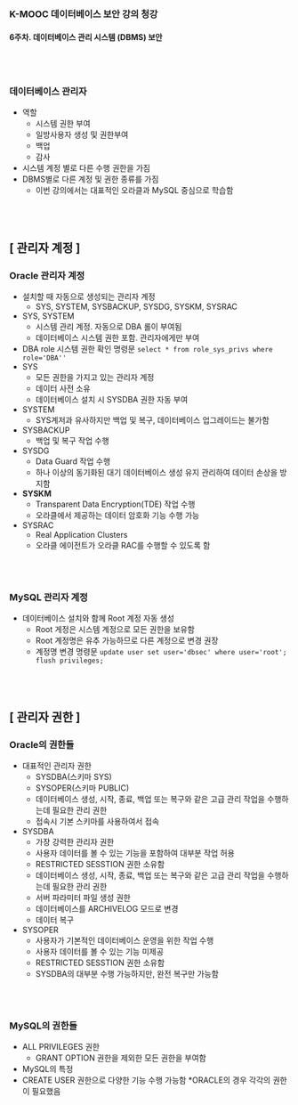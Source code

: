 ### K-MOOC 데이터베이스 보안 강의 청강
#### 6주차. 데이터베이스 관리 시스템 (DBMS) 보안

<br>
<br>


### 데이터베이스 관리자
* 역할
  * 시스템 권한 부여
  * 일방사용자 생성 및 권한부여
  * 백업
  * 감사
* 시스템 계정 별로 다른 수행 권한을 가짐
* DBMS별로 다른 계정 및 권한 종류를 가짐
  * 이번 강의에서는 대표적인 오라클과 MySQL 중심으로 학습함

<br>
<br>


## [ 관리자 계정 ]

### Oracle 관리자 계정
* 설치할 때 자동으로 생성되는 관리자 계정
  * SYS, SYSTEM, SYSBACKUP, SYSDG, SYSKM, SYSRAC
* SYS, SYSTEM
  * 시스템 관리 계정. 자동으로 DBA 롤이 부여됨
  * 데이터베이스 시스템 권한 포함. 관리자에게만 부여
* DBA role 시스템 권한 확인 명령문 ```select * from role_sys_privs where role='DBA''```
* SYS
  * 모든 권한을 가지고 있는 관리자 계정
  * 데이터 사전 소유
  * 데이터베이스 설치 시 SYSDBA 권한 자동 부여
* SYSTEM
  * SYS계저과 유사하지만 백업 및 복구, 데이터베이스 업그레이드는 불가함
* SYSBACKUP
  * 백업 및 복구 작업 수행 
* SYSDG
  * Data Guard 작업 수행
  * 하나 이상의 동기화된 대기 데이터베이스 생성 유지 관리하여 데이터 손상을 방지함
* **SYSKM**
  * Transparent Data Encryption(TDE) 작업 수행
  * 오라클에서 제공하는 데이터 암호화 기능 수행 가능
* SYSRAC
  * Real Application Clusters 
  * 오라클 에이전트가 오라클  RAC를 수행할 수 있도록 함




<br>
<br>




### MySQL 관리자 계정
* 데이터베이스 설치와 함께 Root 계정 자동 생성
  * Root 게정은 시스템 계정으로 모든 권한을 보유함
  * Root 계정명은 유추 가능하므로 다른 계정으로 변경 권장
  * 계정명 변경 명령문 ```update user set user='dbsec' where user='root';  flush privileges; ```



<br>
<br>


## [ 관리자 권한 ]





### Oracle의 권한들
* 대표적인 관리자 권한
  * SYSDBA(스키마 SYS)
  * SYSOPER(스키마 PUBLIC)
  * 데이터베이스 생성, 시작, 종료, 백업 또는 복구와 같은 고급 관리 작업을 수행하는데 필요한 관리 권한
  * 접속시 기본 스키마를 사용하여서 접속
* SYSDBA
  * 가장 강력한 관리자 권한
  * 사용자 데이터를 볼 수 있는 기능을 포함하여 대부분 작업 허용
  * RESTRICTED SESSTION 권한 소유함
  * 데이터베이스 생성, 시작, 종료, 백업 또는 복구와 같은 고급 관리 작업을 수행하는데 필요한 관리 권한
  * 서버 파라미터 파일 생성 권한
  * 데이터베이스를 ARCHIVELOG 모드로 변경
  * 데이터 복구
* SYSOPER
  * 사용자가 기본적인 데이터베이스 운영을 위한 작업 수행
  * 사용자 데이터를 볼 수 있는 기능 미제공
  * RESTRICTED SESSTION 권한 소유함
  * SYSDBA의 대부분 수행 가능하지만, 완전 복구만 가능함


<br>
<br>


### MySQL의 권한들
* ALL PRIVILEGES 권한
  * GRANT OPTION 권한을 제외한 모든 권한을 부여함
* MySQL의 특정
* CREATE USER 권한으로 다양한 기능 수행 가능함
  *ORACLE의 경우 각각의 권한이 필요했음









